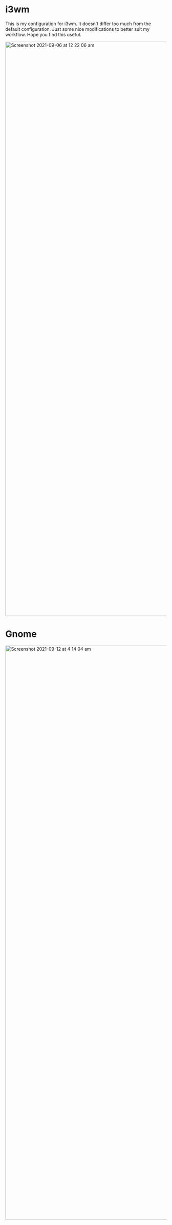 # i3wm 

This is my configuration for i3wm. It doesn't differ too much from the default configuration. Just some nice modifications to better suit my workflow. Hope you find this useful.

<img width="1792" alt="Screenshot 2021-09-06 at 12 22 06 am" src="https://user-images.githubusercontent.com/75043245/132142980-783fbc77-795a-4c05-bc25-6eece7ffc3b8.png">



# Gnome

<img width="1792" alt="Screenshot 2021-09-12 at 4 14 04 am" src="https://user-images.githubusercontent.com/75043245/132969188-4d51bc16-6f04-4558-98db-c9c199fb6c5d.png">

